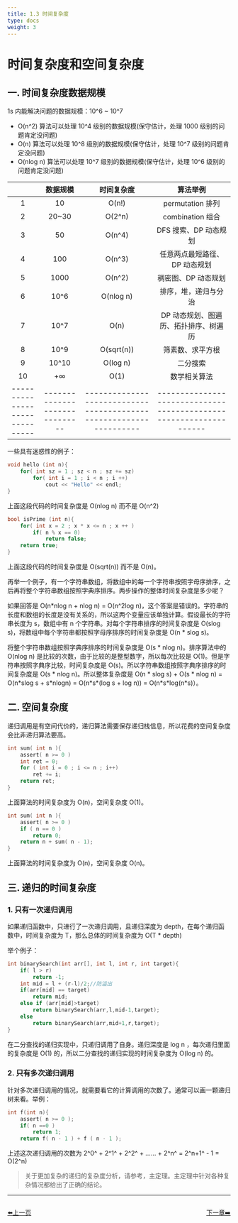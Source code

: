 ```yaml
---
title: 1.3 时间复杂度
type: docs
weight: 3
---
```


# 时间复杂度和空间复杂度


## 一. 时间复杂度数据规模

1s 内能解决问题的数据规模：10^6 ~ 10^7

- O(n^2) 算法可以处理 10^4 级别的数据规模(保守估计，处理 1000 级别的问题肯定没问题)
- O(n) 算法可以处理 10^8 级别的数据规模(保守估计，处理 10^7 级别的问题肯定没问题)
- O(nlog n) 算法可以处理 10^7 级别的数据规模(保守估计，处理 10^6 级别的问题肯定没问题)

| | 数据规模|时间复杂度 | 算法举例|
|:------:|:------:|:------:|:------:|
|1|10|O(n!)|permutation 排列|
|2|20~30|O(2^n)|combination 组合|
|3|50|O(n^4)|DFS 搜索、DP 动态规划|
|4|100|O(n^3)|任意两点最短路径、DP 动态规划|
|5|1000|O(n^2)|稠密图、DP 动态规划|
|6|10^6|O(nlog n)|排序，堆，递归与分治|
|7|10^7|O(n)|DP 动态规划、图遍历、拓扑排序、树遍历|
|8|10^9|O(sqrt(n))|筛素数、求平方根|
|9|10^10|O(log n)|二分搜索|
|10|+∞|O(1)|数学相关算法|
|------------------------------|------------------------------|------------------------------------------------------------------|------------------------------------------------------------------|


一些具有迷惑性的例子：

```c
void hello (int n){
    for( int sz = 1 ; sz < n ; sz += sz)
        for( int i = 1 ; i < n ; i ++)
            cout << "Hello" << endl;
}
```

上面这段代码的时间复杂度是 O(nlog n) 而不是 O(n^2)

```c
bool isPrime (int n){
    for( int x = 2 ; x * x <= n ; x ++ )
        if( n % x == 0)
            return false;
    return true;
}
```

上面这段代码的时间复杂度是 O(sqrt(n)) 而不是 O(n)。

再举一个例子，有一个字符串数组，将数组中的每一个字符串按照字母序排序，之后再将整个字符串数组按照字典序排序。两步操作的整体时间复杂度是多少呢？

如果回答是 O(n*nlog n + nlog n) = O(n^2log n)，这个答案是错误的。字符串的长度和数组的长度是没有关系的，所以这两个变量应该单独计算。假设最长的字符串长度为 s，数组中有 n 个字符串。对每个字符串排序的时间复杂度是 O(slog s)，将数组中每个字符串都按照字母序排序的时间复杂度是 O(n * slog s)。

将整个字符串数组按照字典序排序的时间复杂度是 O(s * nlog n)。排序算法中的 O(nlog n) 是比较的次数，由于比较的是整型数字，所以每次比较是 O(1)。但是字符串按照字典序比较，时间复杂度是 O(s)。所以字符串数组按照字典序排序的时间复杂度是 O(s * nlog n)。所以整体复杂度是 O(n * slog s) + O(s * nlog n) = O(n\*slog s + s\*nlogn) = O(n\*s\*(log s + log n)) = O(n\*s\*log(n\*s)）。

## 二. 空间复杂度

递归调用是有空间代价的，递归算法需要保存递归栈信息，所以花费的空间复杂度会比非递归算法要高。

```c
int sum( int n ){
    assert( n >= 0 )
    int ret = 0;
    for ( int i = 0 ; i <= n ; i++)
        ret += i;
    return ret;
}
```

上面算法的时间复杂度为 O(n)，空间复杂度 O(1)。

```c
int sum( int n ){
    assert( n >= 0 )
    if ( n == 0 )
        return 0;
    return n + sum( n - 1);
}
```

上面算法的时间复杂度为 O(n)，空间复杂度 O(n)。

## 三. 递归的时间复杂度

### 1. 只有一次递归调用

如果递归函数中，只进行了一次递归调用，且递归深度为 depth，在每个递归函数中，时间复杂度为 T，那么总体的时间复杂度为 O(T * depth)

举个例子：

```c
int binarySearch(int arr[], int l, int r, int target){
	if( l > r)
	    return -1;
    int mid = l + (r-l)/2;//防溢出
    if(arr[mid] == target)
        return mid;
    else if (arr[mid]>target)
        return binarySearch(arr,l,mid-1,target);
    else 
        return binarySearch(arr,mid+1,r,target);
}

```

在二分查找的递归实现中，只递归调用了自身。递归深度是 log n ，每次递归里面的复杂度是 O(1) 的，所以二分查找的递归实现的时间复杂度为 O(log n) 的。


### 2. 只有多次递归调用

针对多次递归调用的情况，就需要看它的计算调用的次数了。通常可以画一颗递归树来看。举例：

```c
int f(int n){
    assert( n >= 0 );
    if( n ==0 )
        return 1;
    return f( n - 1 ) + f ( n - 1 );

```

上述这次递归调用的次数为 2^0^ + 2^1^ + 2^2^ + …… + 2^n^ = 2^n+1^ - 1 = O(2^n)


> 关于更加复杂的递归的复杂度分析，请参考，主定理。主定理中针对各种复杂情况都给出了正确的结论。


----------------------------------------------
<div style="display: flex;justify-content: space-between;align-items: center;">
<p><a href="https://books.halfrost.com/leetcode/ChapterOne/Algorithm/">⬅️上一页</a></p>
<p><a href="https://books.halfrost.com/leetcode/ChapterTwo/">下一章➡️</a></p>
</div>
